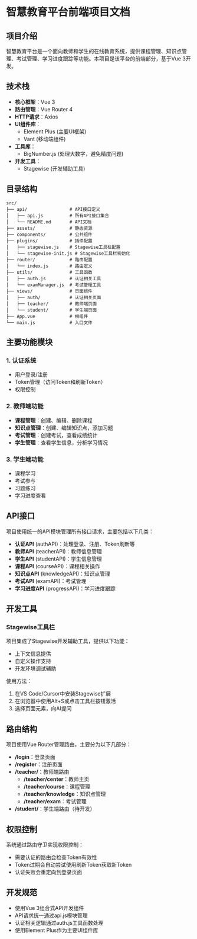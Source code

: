 # 智慧教育平台前端项目文档

## 项目介绍

智慧教育平台是一个面向教师和学生的在线教育系统，提供课程管理、知识点管理、考试管理、学习进度跟踪等功能。本项目是该平台的前端部分，基于Vue 3开发。

## 技术栈

- **核心框架**：Vue 3
- **路由管理**：Vue Router 4
- **HTTP请求**：Axios
- **UI组件库**：
  - Element Plus (主要UI框架)
  - Vant (移动端组件)
- **工具库**：
  - BigNumber.js (处理大数字，避免精度问题)
- **开发工具**：
  - Stagewise (开发辅助工具)

## 目录结构

```
src/
├── api/                # API接口定义
│   ├── api.js          # 所有API接口集合
│   └── README.md       # API文档
├── assets/             # 静态资源
├── components/         # 公共组件
├── plugins/            # 插件配置
│   ├── stagewise.js    # Stagewise工具栏配置
│   └── stagewise-init.js # Stagewise工具栏初始化
├── router/             # 路由配置
│   └── index.js        # 路由定义
├── utils/              # 工具函数
│   ├── auth.js         # 认证相关工具
│   └── examManager.js  # 考试管理工具
├── views/              # 页面组件
│   ├── auth/           # 认证相关页面
│   ├── teacher/        # 教师端页面
│   └── student/        # 学生端页面
├── App.vue             # 根组件
└── main.js             # 入口文件
```

## 主要功能模块

### 1. 认证系统

- 用户登录/注册
- Token管理（访问Token和刷新Token）
- 权限控制

### 2. 教师端功能

- **课程管理**：创建、编辑、删除课程
- **知识点管理**：创建、编辑知识点，添加习题
- **考试管理**：创建考试，查看成绩统计
- **学生管理**：查看学生信息，分析学习情况

### 3. 学生端功能

- 课程学习
- 考试参与
- 习题练习
- 学习进度查看

## API接口

项目使用统一的API模块管理所有接口请求，主要包括以下几类：

- **认证API** (authAPI)：处理登录、注册、Token刷新等
- **教师API** (teacherAPI)：教师信息管理
- **学生API** (studentAPI)：学生信息管理
- **课程API** (courseAPI)：课程相关操作
- **知识点API** (knowledgeAPI)：知识点管理
- **考试API** (examAPI)：考试管理
- **学习进度API** (progressAPI)：学习进度跟踪

## 开发工具

### Stagewise工具栏

项目集成了Stagewise开发辅助工具，提供以下功能：

- 上下文信息提供
- 自定义操作支持
- 开发环境调试辅助

使用方法：
1. 在VS Code/Cursor中安装Stagewise扩展
2. 在浏览器中使用Alt+S或点击工具栏按钮激活
3. 选择页面元素，向AI提问

## 路由结构

项目使用Vue Router管理路由，主要分为以下几部分：

- **/login**：登录页面
- **/register**：注册页面
- **/teacher/**：教师端路由
  - **/teacher/center**：教师主页
  - **/teacher/course**：课程管理
  - **/teacher/knowledge**：知识点管理
  - **/teacher/exam**：考试管理
- **/student/**：学生端路由（待开发）

## 权限控制

系统通过路由守卫实现权限控制：

- 需要认证的路由会检查Token有效性
- Token过期会自动尝试使用刷新Token获取新Token
- 认证失败会重定向到登录页面

## 开发规范

- 使用Vue 3组合式API开发组件
- API请求统一通过api.js模块管理
- 认证相关逻辑通过auth.js工具函数处理
- 使用Element Plus作为主要UI组件库